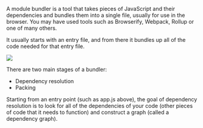 A module bundler is a tool that takes pieces of JavaScript and their dependencies and bundles them into a single file, usually for use in the browser. You may have used tools such as Browserify, Webpack, Rollup or one of many others.

It usually starts with an entry file, and from there it bundles up all of the code needed for that entry file.

![](https://cdn-media-1.freecodecamp.org/images/0*WwDTeWwIRxVPg5jK.png)

There are two main stages of a bundler:

- Dependency resolution
- Packing

Starting from an entry point (such as app.js above), the goal of dependency resolution is to look for all of the dependencies of your code (other pieces of code that it needs to function) and construct a graph (called a dependency graph).
